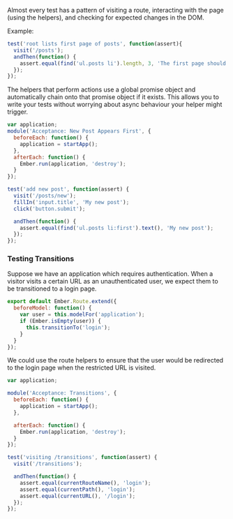 Almost every test has a pattern of visiting a route, interacting with the page
(using the helpers), and checking for expected changes in the DOM.

Example:

```javascript {data-filename=tests/acceptance/root-lists-first-page-of-posts-test.js}
test('root lists first page of posts', function(assert){
  visit('/posts');
  andThen(function() {
    assert.equal(find('ul.posts li').length, 3, 'The first page should have 3 posts');
  });
});
```

The helpers that perform actions use a global promise object and automatically
chain onto that promise object if it exists. This allows you to write your tests
without worrying about async behaviour your helper might trigger.

```javascript {data-filename=tests/acceptance/new-post-appears-first-test.js}
var application;
module('Acceptance: New Post Appears First', {
  beforeEach: function() {
    application = startApp();
  },
  afterEach: function() {
    Ember.run(application, 'destroy');
  }
});

test('add new post', function(assert) {
  visit('/posts/new');
  fillIn('input.title', 'My new post');
  click('button.submit');

  andThen(function() {
    assert.equal(find('ul.posts li:first').text(), 'My new post');
  });
});
```

### Testing Transitions

Suppose we have an application which requires authentication. When a visitor
visits a certain URL as an unauthenticated user, we expect them to be transitioned
to a login page.

```javascript {data-filename=app/routes/profile.js}
export default Ember.Route.extend({
  beforeModel: function() {
    var user = this.modelFor('application');
    if (Ember.isEmpty(user)) {
      this.transitionTo('login');
    }
  }
});
```

We could use the route helpers to ensure that the user would be redirected to the login page
when the restricted URL is visited.

```javascript {data-filename=tests/acceptance/transitions-test.js}
var application;

module('Acceptance: Transitions', {
  beforeEach: function() {
    application = startApp();
  },

  afterEach: function() {
    Ember.run(application, 'destroy');
  }
});

test('visiting /transitions', function(assert) {
  visit('/transitions');

  andThen(function() {
    assert.equal(currentRouteName(), 'login');
    assert.equal(currentPath(), 'login');
    assert.equal(currentURL(), '/login');
  });
});
```
